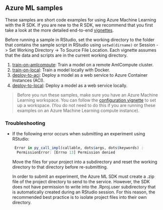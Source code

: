 ## Azure ML samples
These samples are short code examples for using Azure Machine Learning with the R SDK. If you are new to the R SDK, we recommend that you first take a look at the more detailed end-to-end [vignettes](../vignettes).

Before running a sample in RStudio, set the working directory to the folder that contains the sample script in RStudio using `setwd(dirname)` or Session -> Set Working Directory -> To Source File Location. Each vignette assumes that the data and scripts are in the current working directory.

1. [train-on-amlcompute](training/train-on-amlcompute): Train a model on a remote AmlCompute cluster.
2. [train-on-local](training/train-on-local): Train a model locally with Docker.
2. [deploy-to-aci](deployment/deploy-to-aci): Deploy a model as a web service to Azure Container Instances (ACI).
3. [deploy-to-local](deployment/deploy-to-local): Deploy a model as a web service locally.

> Before you run these samples, make sure you have an Azure Machine Learning workspace. You can follow the [configuration vignette](../vignettes/configuration.Rmd) to set up a workspace. (You do not need to do this if you are running these examples on an Azure Machine Learning compute instance).

### Troubleshooting

- If the following error occurs when submitting an experiment using RStudio:
   ```R
    Error in py_call_impl(callable, dots$args, dots$keywords) : 
     PermissionError: [Errno 13] Permission denied
   ```
  Move the files for your project into a subdirectory and reset the working directory to that directory before re-submitting.
  
  In order to submit an experiment, the Azure ML SDK must create a .zip file of the project directory to send to the service. However,
  the SDK does not have permission to write into the .Rproj.user subdirectory that is automatically created during an RStudio
  session. For this reason, the recommended best practice is to isolate project files into their own directory.
